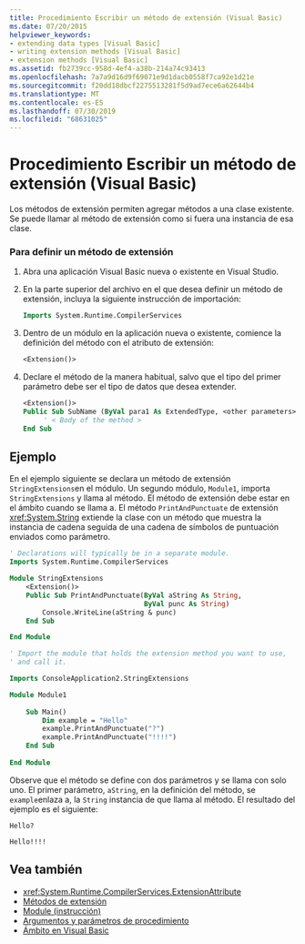 ```yaml
---
title: Procedimiento Escribir un método de extensión (Visual Basic)
ms.date: 07/20/2015
helpviewer_keywords:
- extending data types [Visual Basic]
- writing extension methods [Visual Basic]
- extension methods [Visual Basic]
ms.assetid: fb2739cc-958d-4ef4-a38b-214a74c93413
ms.openlocfilehash: 7a7a9d16d9f69071e9d1dacb0558f7ca92e1d21e
ms.sourcegitcommit: f20dd18dbcf2275513281f5d9ad7ece6a62644b4
ms.translationtype: MT
ms.contentlocale: es-ES
ms.lasthandoff: 07/30/2019
ms.locfileid: "68631025"
---
```

# <a name="how-to-write-an-extension-method-visual-basic"></a>Procedimiento Escribir un método de extensión (Visual Basic)
Los métodos de extensión permiten agregar métodos a una clase existente. Se puede llamar al método de extensión como si fuera una instancia de esa clase.

### <a name="to-define-an-extension-method"></a>Para definir un método de extensión

1. Abra una aplicación Visual Basic nueva o existente en Visual Studio.

2. En la parte superior del archivo en el que desea definir un método de extensión, incluya la siguiente instrucción de importación:

    ```vb
    Imports System.Runtime.CompilerServices
    ```

3. Dentro de un módulo en la aplicación nueva o existente, comience la definición del método con el atributo de extensión:

    ```vb
    <Extension()>
    ```

4. Declare el método de la manera habitual, salvo que el tipo del primer parámetro debe ser el tipo de datos que desea extender.

    ```vb
    <Extension()>
    Public Sub SubName (ByVal para1 As ExtendedType, <other parameters>)
         ' < Body of the method >
    End Sub
    ```

## <a name="example"></a>Ejemplo
 En el ejemplo siguiente se declara un método de extensión `StringExtensions`en el módulo. Un segundo módulo, `Module1`, importa `StringExtensions` y llama al método. El método de extensión debe estar en el ámbito cuando se llama a. El método `PrintAndPunctuate` de extensión <xref:System.String> extiende la clase con un método que muestra la instancia de cadena seguida de una cadena de símbolos de puntuación enviados como parámetro.
  
```vb
' Declarations will typically be in a separate module.
Imports System.Runtime.CompilerServices

Module StringExtensions
    <Extension()>
    Public Sub PrintAndPunctuate(ByVal aString As String,
                                 ByVal punc As String)
        Console.WriteLine(aString & punc)
    End Sub

End Module
```

```vb
' Import the module that holds the extension method you want to use,
' and call it.

Imports ConsoleApplication2.StringExtensions

Module Module1
  
    Sub Main()
        Dim example = "Hello"
        example.PrintAndPunctuate("?")
        example.PrintAndPunctuate("!!!!")
    End Sub
    
End Module
```
  
 Observe que el método se define con dos parámetros y se llama con solo uno. El primer parámetro, `aString`, en la definición del método, se `example`enlaza a, la `String` instancia de que llama al método. El resultado del ejemplo es el siguiente:
  
 `Hello?`  
  
 `Hello!!!!`  
  
## <a name="see-also"></a>Vea también

- <xref:System.Runtime.CompilerServices.ExtensionAttribute>
- [Métodos de extensión](./extension-methods.md)
- [Module (instrucción)](../../../../visual-basic/language-reference/statements/module-statement.md)
- [Argumentos y parámetros de procedimiento](./procedure-parameters-and-arguments.md)
- [Ámbito en Visual Basic](../../../../visual-basic/programming-guide/language-features/declared-elements/scope.md)
